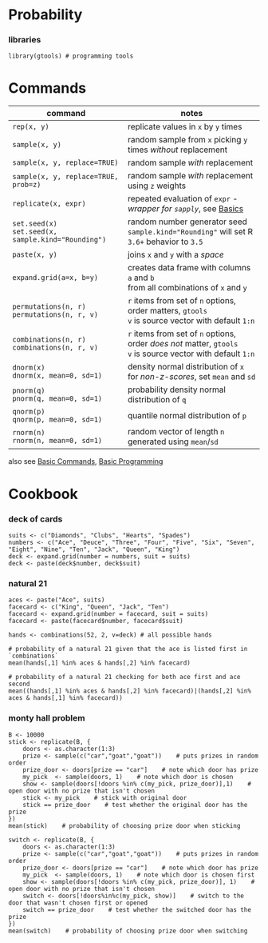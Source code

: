 # Probability

### libraries

```
library(gtools) # programming tools
```

# Commands

|command|notes|
|-|-|
|`rep(x, y)`|replicate values in `x` by `y` times|
|`sample(x, y)`|random sample from `x` picking `y` times _without_ replacement|
|`sample(x, y, replace=TRUE)`|random sample _with_ replacement|
|`sample(x, y, replace=TRUE, prob=z)`|random sample _with_ replacement using `z` weights|
|`replicate(x, expr)`|repeated evaluation of `expr` - _wrapper for `sapply`_, see [Basics](Basics.md)|
|`set.seed(x)` <br> `set.seed(x, sample.kind="Rounding")`|random number generator seed <br> `sample.kind="Rounding"` will set R `3.6+` behavior to `3.5`|
|`paste(x, y)`|joins `x` and `y` with a _space_|
|`expand.grid(a=x, b=y)`|creates data frame with columns `a` and `b` <br> from all combinations of `x` and `y`|
|`permutations(n, r)` <br> `permutations(n, r, v)`|`r` items from set of `n` options, order matters, `gtools` <br> `v` is source vector with default `1:n`|
|`combinations(n, r)` <br> `combinations(n, r, v)`|`r` items from set of `n` options, order _does not_ matter, `gtools` <br> `v` is source vector with default `1:n`|
|`dnorm(x)` <br> `dnorm(x, mean=0, sd=1)`|density normal distribution of `x` <br> for _non-z-scores_, set `mean` and `sd`|
|`pnorm(q)` <br> `pnorm(q, mean=0, sd=1)`|probability density normal distribution of `q`|
|`qnorm(p)` <br> `qnorm(p, mean=0, sd=1)`|quantile normal distribution of `p`|
|`rnorm(n)` <br> `rnorm(n, mean=0, sd=1)`|random vector of length `n` generated using `mean`/`sd`|

also see [Basic Commands](Basics.md#basic-commands), [Basic Programming](Basics.md#programming)

# Cookbook

### deck of cards

```
suits <- c("Diamonds", "Clubs", "Hearts", "Spades")
numbers <- c("Ace", "Deuce", "Three", "Four", "Five", "Six", "Seven", "Eight", "Nine", "Ten", "Jack", "Queen", "King")
deck <- expand.grid(number = numbers, suit = suits)
deck <- paste(deck$number, deck$suit)
```

### natural 21

```
aces <- paste("Ace", suits)
facecard <- c("King", "Queen", "Jack", "Ten")
facecard <- expand.grid(number = facecard, suit = suits)
facecard <- paste(facecard$number, facecard$suit)

hands <- combinations(52, 2, v=deck) # all possible hands

# probability of a natural 21 given that the ace is listed first in `combinations`
mean(hands[,1] %in% aces & hands[,2] %in% facecard)

# probability of a natural 21 checking for both ace first and ace second
mean((hands[,1] %in% aces & hands[,2] %in% facecard)|(hands[,2] %in% aces & hands[,1] %in% facecard))
```

### monty hall problem

```
B <- 10000
stick <- replicate(B, {
	doors <- as.character(1:3)
	prize <- sample(c("car","goat","goat"))    # puts prizes in random order
	prize_door <- doors[prize == "car"]    # note which door has prize
	my_pick  <- sample(doors, 1)    # note which door is chosen
	show <- sample(doors[!doors %in% c(my_pick, prize_door)],1)    # open door with no prize that isn't chosen
	stick <- my_pick    # stick with original door
	stick == prize_door    # test whether the original door has the prize
})
mean(stick)    # probability of choosing prize door when sticking

switch <- replicate(B, {
	doors <- as.character(1:3)
	prize <- sample(c("car","goat","goat"))    # puts prizes in random order
	prize_door <- doors[prize == "car"]    # note which door has prize
	my_pick  <- sample(doors, 1)    # note which door is chosen first
	show <- sample(doors[!doors %in% c(my_pick, prize_door)], 1)    # open door with no prize that isn't chosen
	switch <- doors[!doors%in%c(my_pick, show)]    # switch to the door that wasn't chosen first or opened
	switch == prize_door    # test whether the switched door has the prize
})
mean(switch)    # probability of choosing prize door when switching
```
